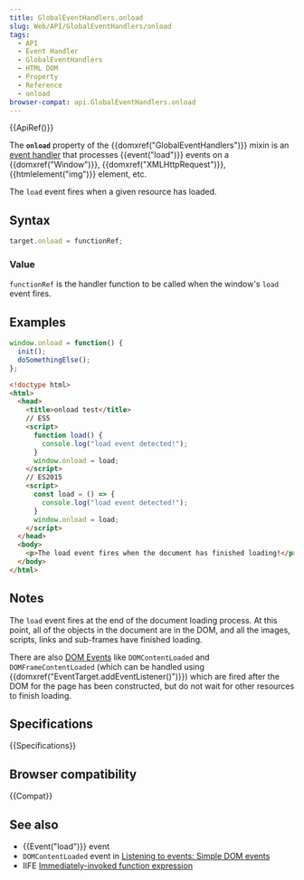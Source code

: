 ```yaml
---
title: GlobalEventHandlers.onload
slug: Web/API/GlobalEventHandlers/onload
tags:
  - API
  - Event Handler
  - GlobalEventHandlers
  - HTML DOM
  - Property
  - Reference
  - onload
browser-compat: api.GlobalEventHandlers.onload
---
```

{{ApiRef()}}

The **`onload`** property of the
{{domxref("GlobalEventHandlers")}} mixin is an [event handler](/en-US/docs/Web/Events/Event_handlers) that
processes {{event("load")}} events on a {{domxref("Window")}},
{{domxref("XMLHttpRequest")}}, {{htmlelement("img")}} element, etc.

The `load` event fires when a given resource has loaded.

## Syntax

```js
target.onload = functionRef;
```

### Value

`functionRef` is the handler function to be called when the window's
`load` event fires.

## Examples

```js
window.onload = function() {
  init();
  doSomethingElse();
};
```

```html
<!doctype html>
<html>
  <head>
    <title>onload test</title>
    // ES5
    <script>
      function load() {
        console.log("load event detected!");
      }
      window.onload = load;
    </script>
    // ES2015
    <script>
      const load = () => {
        console.log("load event detected!");
      }
      window.onload = load;
    </script>
  </head>
  <body>
    <p>The load event fires when the document has finished loading!</p>
  </body>
</html>
```

## Notes

The `load` event fires at the end of the document loading process. At this
point, all of the objects in the document are in the DOM, and all the images, scripts,
links and sub-frames have finished loading.

There are also [DOM Events](/en-US/docs/Web/Events) like
`DOMContentLoaded` and `DOMFrameContentLoaded` (which can be
handled using {{domxref("EventTarget.addEventListener()")}}) which are fired after the
DOM for the page has been constructed, but do not wait for other resources to finish
loading.

## Specifications

{{Specifications}}

## Browser compatibility

{{Compat}}

## See also

- {{Event("load")}} event
- `DOMContentLoaded` event in [Listening
  to events: Simple DOM events](/en-US/docs/Listening_to_events_in_Firefox_extensions#Simple_DOM_events)
- IIFE [Immediately-invoked function expression](https://en.wikipedia.org/wiki/Immediately-invoked_function_expression)
